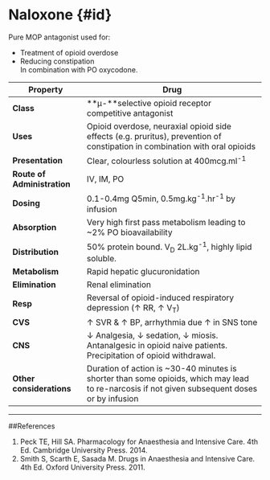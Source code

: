 # Naloxone {#id}

Pure MOP antagonist used for:
* Treatment of opioid overdose
* Reducing constipation  
In combination with PO oxycodone.

|Property|Drug
|--|--|
|**Class**|**μ-**selective opioid receptor competitive antagonist
|**Uses**|Opioid overdose, neuraxial opioid side effects (e.g. pruritus), prevention of constipation in combination with oral opioids
|**Presentation**|Clear, colourless solution at 400mcg.ml<sup>-1</sup>
|**Route of Administration**|IV, IM, PO
|**Dosing**|0.1-0.4mg Q5min, 0.5mg.kg<sup>-1</sup>.hr<sup>-1</sup> by infusion
|**Absorption**|Very high first pass metabolism leading to ~2% PO bioavailability
|**Distribution**|50% protein bound. V<sub>D</sub> 2L.kg<sup>-1</sup>, highly lipid soluble.
|**Metabolism**|Rapid hepatic glucuronidation
|**Elimination**|Renal elimination
|**Resp**|Reversal of opioid-induced respiratory depression (↑ RR, ↑ V<sub>T</sub>)
|**CVS**|↑ SVR & ↑ BP, arrhythmia due ↑ in SNS tone
|**CNS**|↓ Analgesia, ↓ sedation, ↓ miosis. Antanalgesic in opioid naive patients. Precipitation of opioid withdrawal.
|**Other considerations**| Duration of action is ~30-40 minutes is shorter than some opioids, which may lead to re-narcosis if not given subsequent doses or by infusion

---
##References
1. Peck TE, Hill SA. Pharmacology for Anaesthesia and Intensive Care. 4th Ed. Cambridge University Press. 2014.  
2. Smith S, Scarth E, Sasada M. Drugs in Anaesthesia and Intensive Care. 4th Ed. Oxford University Press. 2011.
